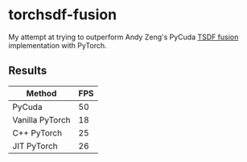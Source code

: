 # torchsdf-fusion

My attempt at trying to outperform Andy Zeng's PyCuda [TSDF fusion](https://github.com/andyzeng/tsdf-fusion-python) implementation with PyTorch.

## Results

| Method          | FPS |
|-----------------|-----|
| PyCuda          | 50  |
| Vanilla PyTorch | 18  |
| C++ PyTorch     | 25  |
| JIT PyTorch     | 26  |